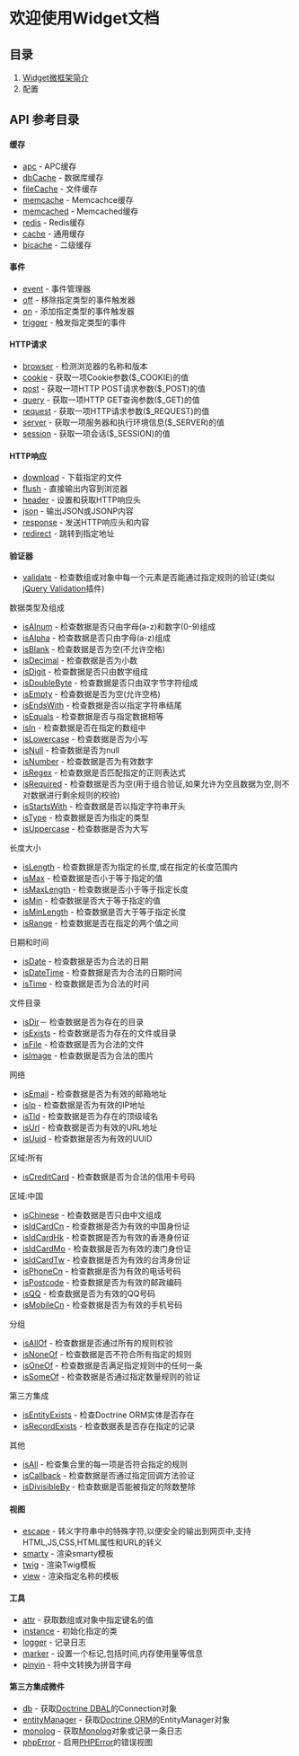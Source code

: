 欢迎使用Widget文档
==================
目录
------------
1. [Widget微框架简介](../../README.md)
2. 配置

API 参考目录
------------

#### 缓存
* [apc](apc.md) - APC缓存
* [dbCache](dbCache.md) - 数据库缓存
* [fileCache](fileCache.md) - 文件缓存
* [memcache](memcache.md) - Memcachce缓存
* [memcached](memcached.md) - Memcached缓存
* [redis](redis.md) - Redis缓存
* [cache](cache.md) - 通用缓存
* [bicache](bicache.md) - 二级缓存

#### 事件
* [event](event.md) - 事件管理器
* [off](event.md#off) - 移除指定类型的事件触发器
* [on](event.md#on) - 添加指定类型的事件触发器
* [trigger](event.md#trigger) - 触发指定类型的事件

#### HTTP请求
* [browser](browser.md) - 检测浏览器的名称和版本
* [cookie](cookie.md) - 获取一项Cookie参数($_COOKIE)的值
* [post](post.md)  - 获取一项HTTP POST请求参数($_POST)的值
* [query](query.md) - 获取一项HTTP GET查询参数($_GET)的值
* [request](request.md) - 获取一项HTTP请求参数($_REQUEST)的值
* [server](server.md) - 获取一项服务器和执行环境信息($_SERVER)的值
* [session](session.md) - 获取一项会话($_SESSION)的值

#### HTTP响应
* [download](download.md) - 下载指定的文件
* [flush](flush.md) - 直接输出内容到浏览器
* [header](header.md) - 设置和获取HTTP响应头
* [json](json.md) - 输出JSON或JSONP内容
* [response](response.md) - 发送HTTP响应头和内容
* [redirect](redirect.md) - 跳转到指定地址

#### 验证器
* [validate](validate.md) - 检查数组或对象中每一个元素是否能通过指定规则的验证(类似[jQuery Validation](http://bassistance.de/jquery-plugins/jquery-plugin-validation/)插件)

数据类型及组成
* [isAlnum](isAlnum.md) - 检查数据是否只由字母(a-z)和数字(0-9)组成
* [isAlpha](isAlpha.md) - 检查数据是否只由字母(a-z)组成
* [isBlank](isBlank.md) - 检查数据是否为空(不允许空格)
* [isDecimal](isDecimal.md) - 检查数据是否为小数
* [isDigit](isDigit.md) - 检查数据是否只由数字组成
* [isDoubleByte](isDoubleByte.md) - 检查数据是否只由双字节字符组成
* [isEmpty](isEmpty.md) - 检查数据是否为空(允许空格)
* [isEndsWith](isEndsWith.md) - 检查数据是否以指定字符串结尾
* [isEquals](isEquals.md) - 检查数据是否与指定数据相等
* [isIn](isIn.md) - 检查数据是否在指定的数组中
* [isLowercase](isLowercase.md) - 检查数据是否为小写
* [isNull](isNull.md) - 检查数据是否为null
* [isNumber](isNumber.md) - 检查数据是否为有效数字
* [isRegex](isRegex.md) - 检查数据是否匹配指定的正则表达式
* [isRequired](isRequired.md) - 检查数据是否为空(用于组合验证,如果允许为空且数据为空,则不对数据进行剩余规则的校验)
* [isStartsWith](isStartsWith.md) - 检查数据是否以指定字符串开头
* [isType](isType.md) - 检查数据是否为指定的类型
* [isUppercase](isUppercase.md) - 检查数据是否为大写

长度大小
* [isLength](isLength.md) - 检查数据是否为指定的长度,或在指定的长度范围内
* [isMax](isMax.md) - 检查数据是否小于等于指定的值
* [isMaxLength](isMaxlength.md) - 检查数据是否小于等于指定长度
* [isMin](isMin.md) - 检查数据是否大于等于指定的值
* [isMinLength](isMinlength.md) - 检查数据是否大于等于指定长度
* [isRange](isRange.md) - 检查数据是否在指定的两个值之间

日期和时间
* [isDate](isDate.md) - 检查数据是否为合法的日期
* [isDateTime](isDatetime.md) - 检查数据是否为合法的日期时间
* [isTime](isTime) - 检查数据是否为合法的时间

文件目录
* [isDir](isDir.md)－ 检查数据是否为存在的目录
* [isExists](isExists.md) - 检查数据是否为存在的文件或目录
* [isFile](isFile.md) - 检查数据是否为合法的文件
* [isImage](isImage.md) - 检查数据是否为合法的图片

网络
* [isEmail](isEmail.md) - 检查数据是否为有效的邮箱地址
* [isIp](isIp.md) - 检查数据是否为有效的IP地址
* [isTld](isTld.md) - 检查数据是否为存在的顶级域名
* [isUrl](isUrl.md) - 检查数据是否为有效的URL地址
* [isUuid](isUuid.md) - 检查数据是否为有效的UUID

区域:所有
* [isCreditCard](isCreditcard.md) - 检查数据是否为合法的信用卡号码

区域:中国
* [isChinese](isChinese.md) - 检查数据是否只由中文组成
* [isIdCardCn](isIdCardCn.md) - 检查数据是否为有效的中国身份证
* [isIdCardHk](isIdCardHk.md) - 检查数据是否为有效的香港身份证
* [isIdCardMo](isIdCardMo.md) - 检查数据是否为有效的澳门身份证
* [isIdCardTw](isIdCardTw.md) - 检查数据是否为有效的台湾身份证
* [isPhoneCn](isPhoneCn.md) - 检查数据是否为有效的电话号码
* [isPostcode](isPostcode.md) - 检查数据是否为有效的邮政编码
* [isQQ](isQQ.md) - 检查数据是否为有效的QQ号码
* [isMobileCn](isMobileCn.md) - 检查数据是否为有效的手机号码

分组
* [isAllOf](isAllof.md) - 检查数据是否通过所有的规则校验
* [isNoneOf](isNoneof.md) - 检查数据是否不符合所有指定的规则
* [isOneOf](isOneof.md) - 检查数据是否满足指定规则中的任何一条
* [isSomeOf](isSomeof.md) - 检查数据是否通过指定数量规则的验证

第三方集成
* [isEntityExists](isEntityExists.md) - 检查Doctrine ORM实体是否存在
* [isRecordExists](isRecordExists.md) - 检查数据表是否存在指定的记录

其他
* [isAll](isAll.md) - 检查集合里的每一项是否符合指定的规则
* [isCallback](isCallback.md) - 检查数据是否通过指定回调方法验证
* [isDivisibleBy](isDivisibleby.md) - 检查数据是否能被指定的除数整除

#### 视图
* [escape](escape.md) - 转义字符串中的特殊字符,以便安全的输出到网页中,支持HTML,JS,CSS,HTML属性和URL的转义
* [smarty](smarty.md) - 渲染smarty模板
* [twig](twig.md) - 渲染Twig模板
* [view](view.md) - 渲染指定名称的模板

#### 工具
* [attr](attr.md) - 获取数组或对象中指定键名的值
* [instance](instance.md) - 初始化指定的类
* [logger](logger.md) - 记录日志
* [marker](marker.md) - 设置一个标记,包括时间,内存使用量等信息
* [pinyin](pinyin.md) - 将中文转换为拼音字母

#### 第三方集成微件
* [db](db.md) - 获取[Doctrine DBAL](https://github.com/doctrine/dbal)的Connection对象
* [entityManager](entityManager.md) - 获取[Doctrine ORM](https://github.com/doctrine/doctrine2)的EntityManager对象
* [monolog](monolog.md) - 获取[Monolog](https://github.com/Seldaek/monolog)对象或记录一条日志
* [phpError](phpError.md) - 启用[PHPError](http://phperror.net/)的错误视图
